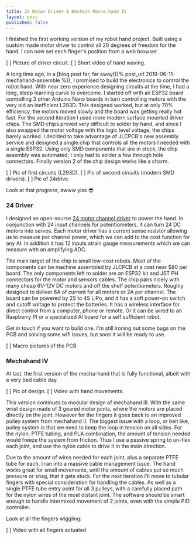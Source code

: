 ```yaml
---
title: 24 Motor Driver & Hextech Mecha-hand IV
layout: post
published: false
---
```


I finished the first working version of my robot hand project. Built using a custom made motor driver
to control all 20 degrees of freedom for the hand. I can now set each finger's position from a web browser.

[ ] Picture of driver circuit.
[ ] Short video of hand waving.


<!--more-->


A long time ago, in a [blog post far, far away]({% post_url 2019-06-11-mechahand-assemble %}), I promised
to build the electronics to control the robot hand. With near zero experience designing circuits at the
time, I had a long, steep learning curve to overcome. I started off with an ESP32 board controlling 3
other Arduino Nano boards in turn controlling motors with the very old an inefficient L293D. This designed
worked, but at only 70% efficiency, the motors moved slowly and the board was getting really hot fast. For
the second iteration I used more modern surface mounted driver chips. The SMD chips proved very difficult
to solder by hand, and since I also swapped the motor voltage with the logic level voltage, the chips barely
worked. I decided to take advantage of JLCPCB's new assembly service and designed a single chip that controls
all the motors I needed with a single ESP32. Using only SMD components that are in stock, the chip assembly
was automated; I only had to solder a few through hole connectors. Finally version 2 of the chip design works
like a charm.

[ ] Pic of first circuits (L293D).
[ ] Pic of second circuits (modern SMD drivers).
[ ] Pic of 24drive.

Look at that progress, awww yiss 😎


### 24 Driver

I designed an open-source [24 motor channel driver][24driver] to power the hand. In conjunction with 24
input channels for potentiometers, it can turn 24 DC motors into servos. Each motor driver has a current
sense resistor allowing us to measure per channel power, which we can add to the cost function for any AI.
In addition it has 12 inputs strain gauge measurements which we can measure with an amplifying ADC.

The main target of the chip is small low-cost robots. Most of the components can be machine assembled by
JLCPCB at a cost near $80 per board. The only components left to solder are an ESP32 kit and JST PH
connectors for the motor and sensors cables. The chip pairs nicely with many cheap 6V-12V DC motors and
off the shelf potentiometers. Roughly designed to deliver 6A of current for all motors or 2A per channel.
The board can be powered by 2S to 4S LiPo, and it has a soft power-on switch and cutoff voltage to protect
the batteries. It has a wireless interface for direct control from a computer, phone or remote. Or it
can be wired to an Raspberry PI or a specialized AI board for a self sufficient robot.

Get in touch if you want to build one. I'm still ironing out some bugs on the PCB and solving some wifi
issues, but soon it will be ready to use.

[ ] Macro pictures of the PCB


### Mechahand IV

At last, the first version of the mecha-hand that is fully functional, albeit with a very bad cable day.

[ ] Pic of design.
[ ] Video with hand movements.

This version continues to modular design of mechahand III. With the same wrist design made of 3 geared
motor joints, where the motors are placed directly on the joint. However for the fingers it goes back
to an improved pulley system from mechahand II. The biggest issue with a loop, or belt like, pulley system
is that we need to keep the loop in tension on all sides. For the nylon, PTFE tubing, and PLA combination,
the amount of tension needed would freeze the system from friction. Thus I use a passive spring to un-flex
each joint, and use the nylon cable to drive it in the main direction.

Due to the amount of wires needed for each joint, plus a separate PTFE tube for each, I ran into a massive
cable management issue. The hand works great for small movements, until the amount of cables put so much
pressure or snag, that it gets stuck. For the next iteration I'll move to tubular fingers with special
consideration for handling the cables. As well as a single PTFE tube entry point for all 3 pulleys, with
a carefully placed path for the nylon wires of the most distant joint. The software should be smart enough
to handle intermixed movement of 2 joints, even with the simple PID controller.

Look at all the fingers wiggling:

[ ] Video with all fingers actuated



[24driver]: https://github.com/csiz/hextech-mecha-hand/tree/master/24driver